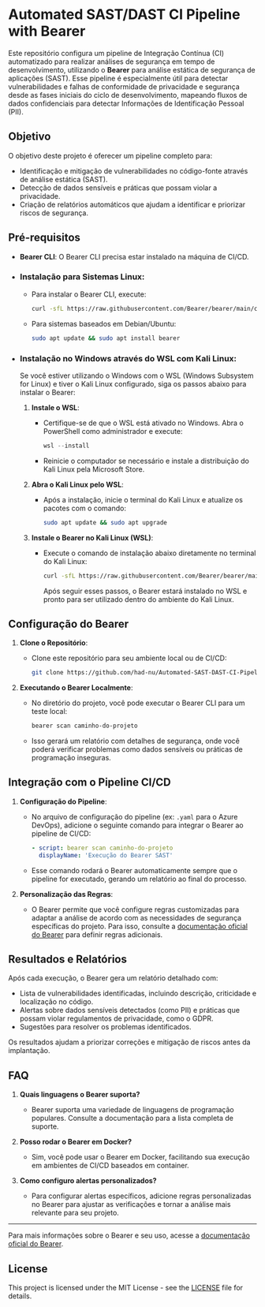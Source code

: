 # Automated SAST/DAST CI Pipeline with Bearer

Este repositório configura um pipeline de Integração Contínua (CI) automatizado para realizar análises de segurança em tempo de desenvolvimento, utilizando o **Bearer** para análise estática de segurança de aplicações (SAST). Esse pipeline é especialmente útil para detectar vulnerabilidades e falhas de conformidade de privacidade e segurança desde as fases iniciais do ciclo de desenvolvimento, mapeando fluxos de dados confidenciais para detectar Informações de Identificação Pessoal (PII).

## Objetivo

O objetivo deste projeto é oferecer um pipeline completo para:
- Identificação e mitigação de vulnerabilidades no código-fonte através de análise estática (SAST).
- Detecção de dados sensíveis e práticas que possam violar a privacidade.
- Criação de relatórios automáticos que ajudam a identificar e priorizar riscos de segurança.

## Pré-requisitos

- **Bearer CLI**: O Bearer CLI precisa estar instalado na máquina de CI/CD.
- ### Instalação para Sistemas Linux:
  - Para instalar o Bearer CLI, execute:
    ```bash
    curl -sfL https://raw.githubusercontent.com/Bearer/bearer/main/contrib/install.sh | sh
    ```
  - Para sistemas baseados em Debian/Ubuntu:
    ```bash
    sudo apt update && sudo apt install bearer
    ```
- ### Instalação no Windows através do WSL com Kali Linux:
  Se você estiver utilizando o Windows com o WSL (Windows Subsystem for Linux) e tiver o Kali Linux configurado, siga os passos abaixo para instalar o Bearer:

  1. **Instale o WSL**:
     - Certifique-se de que o WSL está ativado no Windows. Abra o PowerShell como administrador e execute:
       ```powershell
       wsl --install
       ```
     - Reinicie o computador se necessário e instale a distribuição do Kali Linux pela Microsoft Store.

  2. **Abra o Kali Linux pelo WSL**:
     - Após a instalação, inicie o terminal do Kali Linux e atualize os pacotes com o comando:
       ```bash
       sudo apt update && sudo apt upgrade
       ```

  3. **Instale o Bearer no Kali Linux (WSL)**:
     - Execute o comando de instalação abaixo diretamente no terminal do Kali Linux:
       ```bash
       curl -sfL https://raw.githubusercontent.com/Bearer/bearer/main/contrib/install.sh | sh
       ```
       Após seguir esses passos, o Bearer estará instalado no WSL e pronto para ser utilizado dentro do ambiente do Kali Linux.

## Configuração do Bearer

1. **Clone o Repositório**:
   - Clone este repositório para seu ambiente local ou de CI/CD:
     ```bash
     git clone https://github.com/had-nu/Automated-SAST-DAST-CI-Pipeline-w-Bearer.git
     ```

2. **Executando o Bearer Localmente**:
   - No diretório do projeto, você pode executar o Bearer CLI para um teste local:
     ```bash
     bearer scan caminho-do-projeto
     ```
   - Isso gerará um relatório com detalhes de segurança, onde você poderá verificar problemas como dados sensíveis ou práticas de programação inseguras.

## Integração com o Pipeline CI/CD

1. **Configuração do Pipeline**:
   - No arquivo de configuração do pipeline (ex: `.yaml` para o Azure DevOps), adicione o seguinte comando para integrar o Bearer ao pipeline de CI/CD:
     ```yaml
     - script: bearer scan caminho-do-projeto
       displayName: 'Execução do Bearer SAST'
     ```
   - Esse comando rodará o Bearer automaticamente sempre que o pipeline for executado, gerando um relatório ao final do processo.

2. **Personalização das Regras**:
   - O Bearer permite que você configure regras customizadas para adaptar a análise de acordo com as necessidades de segurança específicas do projeto. Para isso, consulte a [documentação oficial do Bearer](https://docs.bearer.com) para definir regras adicionais.

## Resultados e Relatórios

Após cada execução, o Bearer gera um relatório detalhado com:
- Lista de vulnerabilidades identificadas, incluindo descrição, criticidade e localização no código.
- Alertas sobre dados sensíveis detectados (como PII) e práticas que possam violar regulamentos de privacidade, como o GDPR.
- Sugestões para resolver os problemas identificados.

Os resultados ajudam a priorizar correções e mitigação de riscos antes da implantação.

## FAQ

1. **Quais linguagens o Bearer suporta?**
   - Bearer suporta uma variedade de linguagens de programação populares. Consulte a documentação para a lista completa de suporte.

2. **Posso rodar o Bearer em Docker?**
   - Sim, você pode usar o Bearer em Docker, facilitando sua execução em ambientes de CI/CD baseados em container.

3. **Como configuro alertas personalizados?**
   - Para configurar alertas específicos, adicione regras personalizadas no Bearer para ajustar as verificações e tornar a análise mais relevante para seu projeto.

---

Para mais informações sobre o Bearer e seu uso, acesse a [documentação oficial do Bearer](https://docs.bearer.com).


## License
This project is licensed under the MIT License - see the [LICENSE](LICENSE) file for details.

